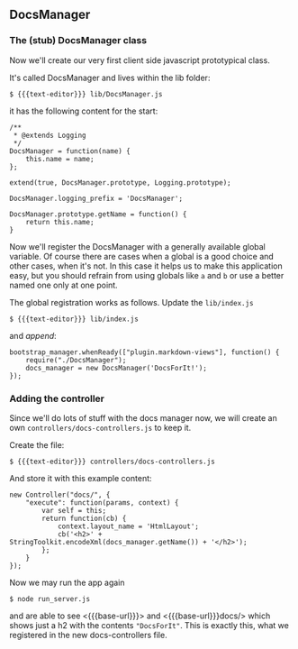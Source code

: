 ## DocsManager

### The (stub) DocsManager class

Now we'll create our very first client side javascript prototypical class.

It's called DocsManager and lives within the lib folder:

    $ {{{text-editor}}} lib/DocsManager.js

it has the following content for the start:

    /**
     * @extends Logging
     */
    DocsManager = function(name) {
        this.name = name;
    };
    
    extend(true, DocsManager.prototype, Logging.prototype);
    
    DocsManager.logging_prefix = 'DocsManager';
    
    DocsManager.prototype.getName = function() {
        return this.name;
    }

Now we'll register the DocsManager with a generally available global variable.
Of course there are cases when a global is a good choice and other cases, when
it's not. In this case it helps us to make this application easy, but you
should refrain from using globals like `a` and `b` or use a better named one
only at one point.

The global registration works as follows. Update the `lib/index.js`

    $ {{{text-editor}}} lib/index.js
    
and *append*:

    bootstrap_manager.whenReady(["plugin.markdown-views"], function() {
        require("./DocsManager");
        docs_manager = new DocsManager('DocsForIt!');
    });
 
### Adding the controller

Since we'll do lots of stuff with the docs manager now, we will create an own
`controllers/docs-controllers.js` to keep it.

Create the file:

    $ {{{text-editor}}} controllers/docs-controllers.js

And store it with this example content:

    new Controller("docs/", {
        "execute": function(params, context) {
            var self = this;
            return function(cb) {
                context.layout_name = 'HtmlLayout';
                cb('<h2>' + StringToolkit.encodeXml(docs_manager.getName()) + '</h2>');
            };
        }
    });

Now we may run the app again

    $ node run_server.js

and are able to see <{{{base-url}}}> and <{{{base-url}}}docs/>
which shows just a h2 with the contents `"DocsForIt"`. This is exactly this,
what we registered in the new docs-controllers file.